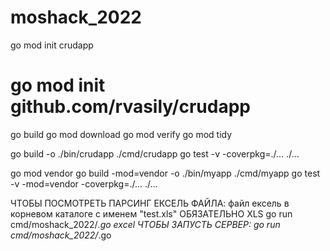 # moshack_2022

go mod init crudapp
# go mod init github.com/rvasily/crudapp
go build
go mod download
go mod verify
go mod tidy

go build  -o ./bin/crudapp ./cmd/crudapp
go test -v -coverpkg=./... ./...

go mod vendor
go build -mod=vendor -o ./bin/myapp ./cmd/myapp
go test -v -mod=vendor -coverpkg=./... ./...


ЧТОБЫ ПОСМОТРЕТЬ ПАРСИНГ ЕКСЕЛЬ ФАЙЛА: файл ексель в корневом каталоге с именем "test.xls" ОБЯЗАТЕЛЬНО XLS
 go run cmd/moshack_2022/*.go excel
ЧТОБЫ ЗАПУСТЬ СЕРВЕР:
 go run cmd/moshack_2022/*.go
